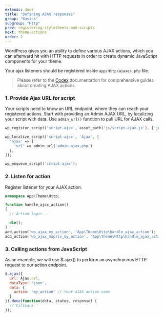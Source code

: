 ```yaml
---
extends: docs
title: "Defining AJAX responses"
group: "Basics"
subgroup: "Http"
prev: registering-stylesheets-and-scripts
next: theme-actions
order: 2
---
```


WordPress gives you an ability to define various AJAX actions, which you can afterward hit with HTTP requests in order to create dynamic JavaScript components for your theme.

Your ajax listeners should be registered inside `app/Http/ajaxes.php` file.

> Please refer to the [Codex](https://codex.wordpress.org/AJAX_in_Plugins) documentation for comprehensive guides about creating AJAX actions.

### 1. Provide Ajax URL for script

Your scripts need to know an URL endpoint, where they can reach your registered actions. Start with providing an Admin AJAX URL, by localizing your script with data. Use `admin_url()` function to pull URL for AJAX calls.

```php
wp_register_script('script-ajax', asset_path('js/script-ajax.js'), ['jquery'], null, true);

wp_localize_script('script-ajax', 'Ajax', [
  'ajax' => [
    'url' => admin_url('admin-ajax.php')
  ],
]);

wp_enqueue_script('script-ajax');
```

### 2. Listen for action

Register listener for your AJAX action.

```php
namespace App\Theme\Http;

function handle_ajax_action()
{
  // Action logic...

  die();
}
add_action('wp_ajax_my_action', 'App\Theme\Http\handle_ajax_action');
add_action('wp_ajax_nopriv_my_action', 'App\Theme\Http\handle_ajax_action');
```

### 3. Calling actions from JavaScript

As an example, we will use $.ajax() to perform an asynchronous HTTP request to our action endpoint.

```js
$.ajax({
  url: Ajax.url,
  dataType: 'json',
  data: {
    action: 'my_action' // Your AJAX action name
  }
}).done(function(data, status, response) {
  // Callback
});
```
